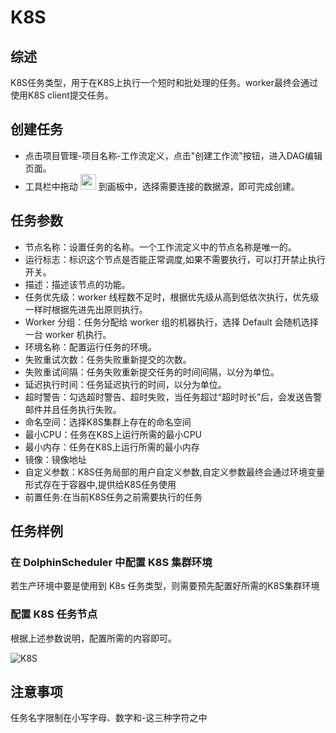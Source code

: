# K8S

## 综述

K8S任务类型，用于在K8S上执行一个短时和批处理的任务。worker最终会通过使用K8S client提交任务。


## 创建任务

- 点击项目管理-项目名称-工作流定义，点击"创建工作流"按钮，进入DAG编辑页面。
- 工具栏中拖动 <img src="/img/tasks/icons/k8s.png" width="25"/> 到画板中，选择需要连接的数据源，即可完成创建。

## 任务参数

- 节点名称：设置任务的名称。一个工作流定义中的节点名称是唯一的。
- 运行标志：标识这个节点是否能正常调度,如果不需要执行，可以打开禁止执行开关。
- 描述：描述该节点的功能。
- 任务优先级：worker 线程数不足时，根据优先级从高到低依次执行，优先级一样时根据先进先出原则执行。
- Worker 分组：任务分配给 worker 组的机器执行，选择 Default 会随机选择一台 worker 机执行。
- 环境名称：配置运行任务的环境。
- 失败重试次数：任务失败重新提交的次数。
- 失败重试间隔：任务失败重新提交任务的时间间隔，以分为单位。
- 延迟执行时间：任务延迟执行的时间，以分为单位。
- 超时警告：勾选超时警告、超时失败，当任务超过“超时时长”后，会发送告警邮件并且任务执行失败。
- 命名空间：选择K8S集群上存在的命名空间
- 最小CPU：任务在K8S上运行所需的最小CPU
- 最小内存：任务在K8S上运行所需的最小内存
- 镜像：镜像地址
- 自定义参数：K8S任务局部的用户自定义参数,自定义参数最终会通过环境变量形式存在于容器中,提供给K8S任务使用
- 前置任务:在当前K8S任务之前需要执行的任务

## 任务样例

### 在 DolphinScheduler 中配置 K8S 集群环境

若生产环境中要是使用到 K8s 任务类型，则需要预先配置好所需的K8S集群环境

### 配置 K8S 任务节点

根据上述参数说明，配置所需的内容即可。

![K8S](/img/tasks/demo/k8s_task_test.jpg.png)

## 注意事项

任务名字限制在小写字母、数字和-这三种字符之中